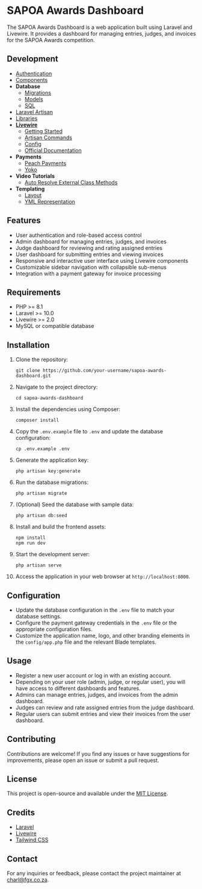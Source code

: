 # SAPOA Awards Dashboard

The SAPOA Awards Dashboard is a web application built using Laravel and Livewire. It provides a dashboard for managing entries, judges, and invoices for the SAPOA Awards competition.

## Development

- [Authentication](./docs/authentication/Authentication.md) 
- [Components](./docs/components/README.md)
- **Database**
  - [Migrations](./docs/database/migrations.md)
  - [Models](./docs/database/models.md) 
  - [SQL](./docs/database/sql.md)
- [Laravel Artisan](./docs/laravel/Artisan%20Commands.md)
- [Libraries](./docs/libraries/libs.md)
- **[Livewire](./docs/livewire/README.md)**
  - [Getting Started](./docs/livewire/start.md)
  - [Artisan Commands](./docs/livewire/artisan/README.md)
  - [Config](./docs/livewire/config.md)
  - [Official Documentation](./docs/livewire/Livewire%20Documentation.md)
- **Payments**
  - [Peach Payments](./docs/payments/peach/README.md)
  - [Yoko](./docs/payments/Yoko/README.md)
- **Video Tutorials**
  - [Auto Resolve External Class Methods](./docs/services/Livewire%20Auto-Resolve-External-Classes-in-Component-Methods.mp4)
- **Templating**
  - [Layout](./docs/templating/layout.md)
  - [YML Representation](./docs/templating/layout.yml)

## Features

- User authentication and role-based access control
- Admin dashboard for managing entries, judges, and invoices
- Judge dashboard for reviewing and rating assigned entries
- User dashboard for submitting entries and viewing invoices
- Responsive and interactive user interface using Livewire components
- Customizable sidebar navigation with collapsible sub-menus
- Integration with a payment gateway for invoice processing

## Requirements

- PHP >= 8.1
- Laravel >= 10.0
- Livewire >= 2.0
- MySQL or compatible database

## Installation

1. Clone the repository:
   ```
   git clone https://github.com/your-username/sapoa-awards-dashboard.git
   ```

2. Navigate to the project directory:
   ```
   cd sapoa-awards-dashboard
   ```

3. Install the dependencies using Composer:
   ```
   composer install
   ```

4. Copy the `.env.example` file to `.env` and update the database configuration:
   ```
   cp .env.example .env
   ```

5. Generate the application key:
   ```
   php artisan key:generate
   ```

6. Run the database migrations:
   ```
   php artisan migrate
   ```

7. (Optional) Seed the database with sample data:
   ```
   php artisan db:seed
   ```

8. Install and build the frontend assets:
   ```
   npm install
   npm run dev
   ```

9. Start the development server:
   ```
   php artisan serve
   ```

10. Access the application in your web browser at `http://localhost:8000`.

## Configuration

- Update the database configuration in the `.env` file to match your database settings.
- Configure the payment gateway credentials in the `.env` file or the appropriate configuration files.
- Customize the application name, logo, and other branding elements in the `config/app.php` file and the relevant Blade templates.

## Usage

- Register a new user account or log in with an existing account.
- Depending on your user role (admin, judge, or regular user), you will have access to different dashboards and features.
- Admins can manage entries, judges, and invoices from the admin dashboard.
- Judges can review and rate assigned entries from the judge dashboard.
- Regular users can submit entries and view their invoices from the user dashboard.

## Contributing

Contributions are welcome! If you find any issues or have suggestions for improvements, please open an issue or submit a pull request.

## License

This project is open-source and available under the [MIT License](LICENSE).

## Credits

- [Laravel](https://laravel.com)
- [Livewire](https://laravel-livewire.com)
- [Tailwind CSS](https://tailwindcss.com)

## Contact

For any inquiries or feedback, please contact the project maintainer at [charl@fgx.co.za](mailto:charl@fgx.co.za).
